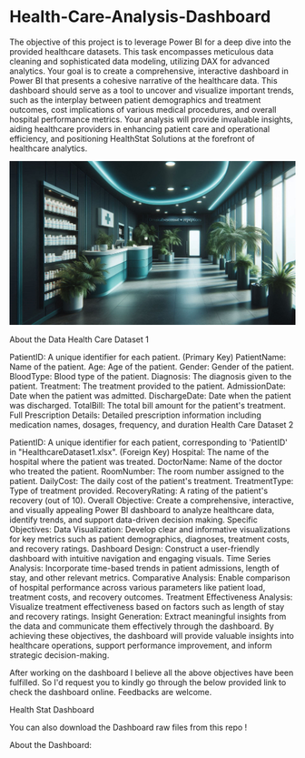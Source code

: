 # Health-Care-Analysis-Dashboard
The objective of this project is to leverage Power BI for a deep dive into the provided healthcare datasets. This task encompasses meticulous data cleaning and sophisticated data modeling, utilizing DAX for advanced analytics. Your goal is to create a comprehensive, interactive dashboard in Power BI that presents a cohesive narrative of the healthcare data. This dashboard should serve as a tool to uncover and visualize important trends, such as the interplay between patient demographics and treatment outcomes, cost implications of various medical procedures, and overall hospital performance metrics. Your analysis will provide invaluable insights, aiding healthcare providers in enhancing patient care and operational efficiency, and positioning HealthStat Solutions at the forefront of healthcare analytics.

![](https://github.com/Saurabh-Ratnaparkhi/Health-Care-Analysis-Dashboard/blob/main/Designer%20(7).png)

About the Data
Health Care Dataset 1

PatientID: A unique identifier for each patient. (Primary Key)
PatientName: Name of the patient.
Age: Age of the patient.
Gender: Gender of the patient.
BloodType: Blood type of the patient.
Diagnosis: The diagnosis given to the patient.
Treatment: The treatment provided to the patient.
AdmissionDate: Date when the patient was admitted.
DischargeDate: Date when the patient was discharged.
TotalBill: The total bill amount for the patient's treatment.
Full Prescription Details: Detailed prescription information including medication names, dosages, frequency, and duration
Health Care Dataset 2

PatientID: A unique identifier for each patient, corresponding to 'PatientID' in "HealthcareDataset1.xlsx". (Foreign Key)
Hospital: The name of the hospital where the patient was treated.
DoctorName: Name of the doctor who treated the patient.
RoomNumber: The room number assigned to the patient.
DailyCost: The daily cost of the patient's treatment.
TreatmentType: Type of treatment provided.
RecoveryRating: A rating of the patient's recovery (out of 10).
Overall Objective:
Create a comprehensive, interactive, and visually appealing Power BI dashboard to analyze healthcare data, identify trends, and support data-driven decision making.
Specific Objectives:
Data Visualization:
Develop clear and informative visualizations for key metrics such as patient demographics, diagnoses, treatment costs, and recovery ratings.
Dashboard Design:
Construct a user-friendly dashboard with intuitive navigation and engaging visuals.
Time Series Analysis:
Incorporate time-based trends in patient admissions, length of stay, and other relevant metrics.
Comparative Analysis:
Enable comparison of hospital performance across various parameters like patient load, treatment costs, and recovery outcomes.
Treatment Effectiveness Analysis:
Visualize treatment effectiveness based on factors such as length of stay and recovery ratings.
Insight Generation:
Extract meaningful insights from the data and communicate them effectively through the dashboard.
By achieving these objectives, the dashboard will provide valuable insights into healthcare operations, support performance improvement, and inform strategic decision-making.

After working on the dashboard I believe all the above objectives have been fulfilled. So I'd request you to kindly go through the below provided link to check the dashboard online.
Feedbacks are welcome.

Health Stat Dashboard

You can also download the Dashboard raw files from this repo !

About the Dashboard:
